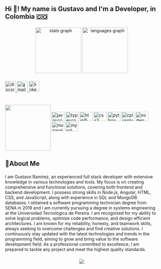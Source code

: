 <h2 align="left">Hi 👋! My name is Gustavo and I'm a Developer, in Colombia 🇨🇴</h2>

###

<div align="center">
  <img src="https://github-readme-stats.vercel.app/api?username=Areshkew&hide_title=false&hide_rank=true&show_icons=true&include_all_commits=true&count_private=true&disable_animations=false&theme=dark&locale=en&hide_border=true" height="150" alt="stats graph"  />
  <img src="https://github-readme-stats.vercel.app/api/top-langs?username=Areshkew&locale=en&hide_title=false&layout=compact&card_width=320&langs_count=5&theme=dark&hide_border=true" height="150" alt="languages graph"  />
</div>

###

<div align="left">
  <a href="https://discord.com/users/Areshk#7698">
    <img src="https://img.shields.io/static/v1?message=Discord&logo=discord&label=&color=7289DA&logoColor=white&labelColor=&style=for-the-badge" height="35" alt="discord logo"  />
  </a>
  <a href="mailto: garamirezl@outlook.com">
    <img src="https://img.shields.io/static/v1?message=Gmail&logo=gmail&label=&color=D14836&logoColor=white&labelColor=&style=for-the-badge" height="35" alt="gmail logo"  />
  </a>
  <a href="https://www.linkedin.com/in/gustavo-andres-ramirez-lopez-5612861b5/"> 
    <img src="https://img.shields.io/static/v1?message=LinkedIn&logo=linkedin&label=&color=0077B5&logoColor=white&labelColor=&style=for-the-badge" height="35" alt="linkedin logo"  />
  </a>
</div>

###

<br clear="both">

<img align="left" height="150" src="https://i.pinimg.com/originals/84/fb/43/84fb4399f289e36b3518d805270a986e.jpg"  />

###

<div align="left">
  <img src="https://cdn.jsdelivr.net/gh/devicons/devicon/icons/javascript/javascript-original.svg" height="30" width="42" alt="javascript logo"  />
  <img src="https://cdn.jsdelivr.net/gh/devicons/devicon/icons/typescript/typescript-plain.svg" height="30" width="42" alt="typescript logo"  />
  <img src="https://cdn.jsdelivr.net/gh/devicons/devicon/icons/html5/html5-original.svg" height="30" width="42" alt="html5 logo"  />
  <img src="https://cdn.jsdelivr.net/gh/devicons/devicon/icons/css3/css3-original.svg" height="30" width="42" alt="css3 logo"  />
  <img src="https://cdn.jsdelivr.net/gh/devicons/devicon/icons/python/python-original.svg" height="30" width="42" alt="python logo"  />
  <img src="https://cdn.jsdelivr.net/gh/devicons/devicon/icons/cplusplus/cplusplus-original.svg" height="30" width="42" alt="cplusplus logo"  />
  <img src="https://cdn.jsdelivr.net/gh/devicons/devicon/icons/nodejs/nodejs-original.svg" height="30" width="42" alt="nodejs logo"  />
  <img src="https://cdn.jsdelivr.net/gh/devicons/devicon/icons/mongodb/mongodb-original.svg" height="30" width="42" alt="mongodb logo"  />
  <img src="https://cdn.jsdelivr.net/gh/devicons/devicon/icons/mysql/mysql-original.svg" height="30" width="42" alt="mysql logo"  />
</div>

###

<br clear="both">

<h2 align="left">📘About Me</h2>

###

<p align="left">I am Gustavo Ramirez, an experienced full stack developer with extensive knowledge in various technologies and tools. My focus is on creating comprehensive and functional solutions, covering both frontend and backend development. I possess strong skills in Node.js, Angular, HTML, CSS, and JavaScript, along with experience in SQL and MongoDB databases. I obtained a software programming technician degree from SENA in 2019 and I am currently pursuing a degree in systems engineering at the Universidad Tecnológica de Pereira. I am recognized for my ability to solve logical problems, optimize code performance, and design efficient architectures. I am known for my reliability, honesty, and teamwork skills, always seeking to overcome challenges and find creative solutions. I continuously stay updated with the latest technologies and trends in the programming field, aiming to grow and bring value to the software development field. As a professional committed to excellence, I am prepared to tackle any project and meet the highest quality standards.</p>

###

<div align="center">
  <img src="https://profile-counter.glitch.me/Areshkew/count.svg?"  />
</div>

###
